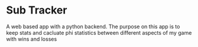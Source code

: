 # Sub Tracker

A web based app with a python backend. The purpose on this app is to keep stats and cacluate phi statistics between different aspects of my game with wins and losses
